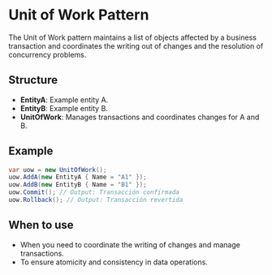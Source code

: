 # Unit of Work Pattern

The Unit of Work pattern maintains a list of objects affected by a business transaction and coordinates the writing out of changes and the resolution of concurrency problems.

## Structure

- **EntityA**: Example entity A.
- **EntityB**: Example entity B.
- **UnitOfWork**: Manages transactions and coordinates changes for A and B.

## Example

```csharp
var uow = new UnitOfWork();
uow.AddA(new EntityA { Name = "A1" });
uow.AddB(new EntityB { Name = "B1" });
uow.Commit(); // Output: Transacción confirmada
uow.Rollback(); // Output: Transacción revertida
```

## When to use

- When you need to coordinate the writing of changes and manage transactions.
- To ensure atomicity and consistency in data operations.
